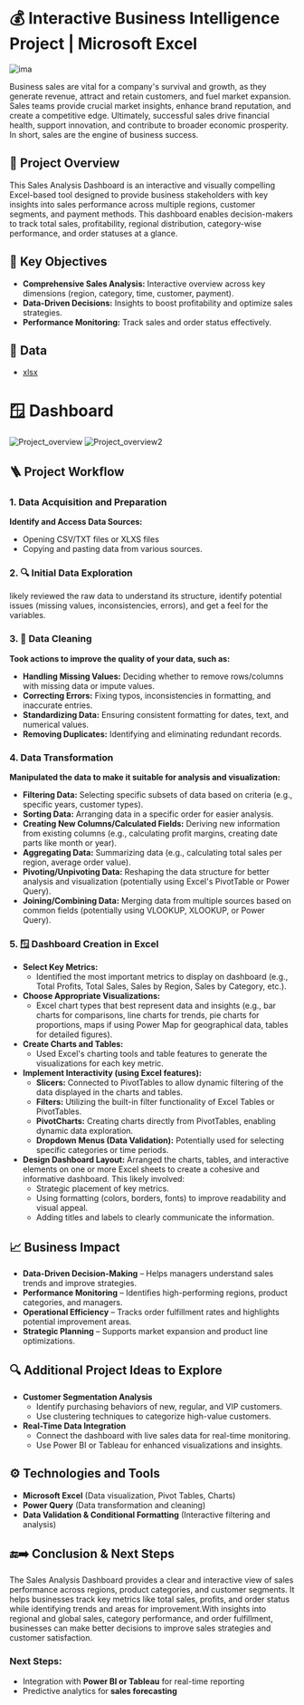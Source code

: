 # 💰 Interactive Business Intelligence Project | Microsoft Excel
![ima](https://github.com/user-attachments/assets/20a2c462-f9c5-45dd-b278-bd8bc0b645de)

Business sales are vital for a company's survival and growth, as they generate revenue, attract and retain customers, and fuel market expansion. Sales teams provide crucial market insights, enhance brand reputation, and create a competitive edge. Ultimately, successful sales drive financial health, support innovation, and contribute to broader economic prosperity. In short, sales are the engine of business success.

## 📘 Project Overview
This Sales Analysis Dashboard is an interactive and visually compelling Excel-based tool designed to provide business stakeholders with key insights into sales performance across multiple regions, customer segments, and payment methods. This dashboard enables decision-makers to track total sales, profitability, regional distribution, category-wise performance, and order statuses at a glance.

## 🎯 Key Objectives
- **Comprehensive Sales Analysis:** Interactive overview across key dimensions (region, category, time, customer, payment).
- **Data-Driven Decisions:** Insights to boost profitability and optimize sales strategies.
- **Performance Monitoring:** Track sales and order status effectively.

## 📁 Data
- <a href="https://github.com/Shakeel-Data/Sales-Analysis-Dashboard/blob/main/Dataset.xlsx">xlsx</a>

# 🪟 Dashboard
![Project_overview](https://github.com/user-attachments/assets/85aabed7-92df-42f0-8ca6-f0aa6390faff)
![Project_overview2](https://github.com/user-attachments/assets/5bc6ee12-a00e-4e5c-a7a1-e7e1f4208158)

## 🪜 Project Workflow
### 1. Data Acquisition and Preparation
**Identify and Access Data Sources:** 
  - Opening CSV/TXT files or XLXS files
  - Copying and pasting data from various sources.

### 2. 🔍 Initial Data Exploration
likely reviewed the raw data to understand its structure, identify potential issues (missing values, inconsistencies, errors), and get a feel for the variables.

### 3. 🧹 Data Cleaning
**Took actions to improve the quality of your data, such as:**
- **Handling Missing Values:** Deciding whether to remove rows/columns with missing data or impute values.
- **Correcting Errors:** Fixing typos, inconsistencies in formatting, and inaccurate entries.
- **Standardizing Data:** Ensuring consistent formatting for dates, text, and numerical values.
- **Removing Duplicates:** Identifying and eliminating redundant records.

### 4. Data Transformation
**Manipulated the data to make it suitable for analysis and visualization:**
- **Filtering Data:** Selecting specific subsets of data based on criteria (e.g., specific years, customer types).
- **Sorting Data:** Arranging data in a specific order for easier analysis.
- **Creating New Columns/Calculated Fields:** Deriving new information from existing columns (e.g., calculating profit margins, creating date parts like month or year).
- **Aggregating Data:** Summarizing data (e.g., calculating total sales per region, average order value).
- **Pivoting/Unpivoting Data:** Reshaping the data structure for better analysis and visualization (potentially using Excel's PivotTable or Power Query).
- **Joining/Combining Data:** Merging data from multiple sources based on common fields (potentially using VLOOKUP, XLOOKUP, or Power Query).

### 5. 🪟 Dashboard Creation in Excel
- **Select Key Metrics:**
  - Identified the most important metrics to display on dashboard (e.g., Total Profits, Total Sales, Sales by Region, Sales by Category, etc.).
- **Choose Appropriate Visualizations:**
  - Excel chart types that best represent data and insights (e.g., bar charts for comparisons, line charts for trends, pie charts for proportions, maps if using Power Map for geographical data, tables for detailed figures).
- **Create Charts and Tables:**
  - Used Excel's charting tools and table features to generate the visualizations for each key metric.
- **Implement Interactivity (using Excel features):**
  - **Slicers:** Connected to PivotTables to allow dynamic filtering of the data displayed in the charts and tables.
  - **Filters:** Utilizing the built-in filter functionality of Excel Tables or PivotTables.
  - **PivotCharts:** Creating charts directly from PivotTables, enabling dynamic data exploration.
  - **Dropdown Menus (Data Validation):** Potentially used for selecting specific categories or time periods.
- **Design Dashboard Layout:** Arranged the charts, tables, and interactive elements on one or more Excel sheets to create a cohesive and informative dashboard. This likely involved:
  - Strategic placement of key metrics.
  - Using formatting (colors, borders, fonts) to improve readability and visual appeal.
  - Adding titles and labels to clearly communicate the information.

## 📈 Business Impact 
- **Data-Driven Decision-Making** – Helps managers understand sales trends and improve strategies.
- **Performance Monitoring** – Identifies high-performing regions, product categories, and managers.
- **Operational Efficiency** – Tracks order fulfillment rates and highlights potential improvement areas.
- **Strategic Planning** – Supports market expansion and product line optimizations.

## 🔍 Additional Project Ideas to Explore
- **Customer Segmentation Analysis**
  - Identify purchasing behaviors of new, regular, and VIP customers.
  - Use clustering techniques to categorize high-value customers.
- **Real-Time Data Integration**
  - Connect the dashboard with live sales data for real-time monitoring.
  - Use Power BI or Tableau for enhanced visualizations and insights.

## ⚙️ Technologies and Tools
- **Microsoft Excel** (Data visualization, Pivot Tables, Charts)
- **Power Query** (Data transformation and cleaning)
- **Data Validation & Conditional Formatting** (Interactive filtering and analysis)
 
## 🔚➡️ Conclusion & Next Steps
The Sales Analysis Dashboard provides a clear and interactive view of sales performance across regions, product categories, and customer segments. It helps businesses track key metrics like total sales, profits, and order status while identifying trends and areas for improvement.With insights into regional and global sales, category performance, and order fulfillment, businesses can make better decisions to improve sales strategies and customer satisfaction.

### Next Steps:
- Integration with **Power BI or Tableau** for real-time reporting
- Predictive analytics for **sales forecasting**
  
